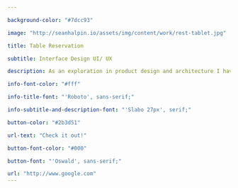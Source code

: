 ```yaml
---

background-color: "#7dcc93"

image: "http://seanhalpin.io/assets/img/content/work/rest-tablet.jpg"

title: Table Reservation

subtitle: Interface Design UI/ UX

description: As an exploration in product design and architecture I have been working on an idea for a restaurant reservation system. Thoroughly challenging thinking through the product design but ultimately rewarding.

info-font-color: "#fff"

info-title-font: "'Roboto', sans-serif;"

info-subtitle-and-description-font: "'Slabo 27px', serif;"

button-color: "#2b3d51"

url-text: "Check it out!"

button-font-color: "#000"

button-font: "'Oswald', sans-serif;"

url: "http://www.google.com"
---
```

